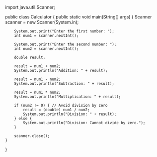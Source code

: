 import java.util.Scanner;

public class Calculator {
    public static void main(String[] args) {
        Scanner scanner = new Scanner(System.in);
        
        System.out.print("Enter the first number: ");
        int num1 = scanner.nextInt();
        
        System.out.print("Enter the second number: ");
        int num2 = scanner.nextInt();
        
        double result;
        
        result = num1 + num2;
        System.out.println("Addition: " + result);
        
        result = num1 - num2;
        System.out.println("Subtraction: " + result);
        
        result = num1 * num2;
        System.out.println("Multiplication: " + result);
        
        if (num2 != 0) { // Avoid division by zero
            result = (double) num1 / num2;
            System.out.println("Division: " + result);
        } else {
            System.out.println("Division: Cannot divide by zero.");
        }
        
        scanner.close();
    }
}
